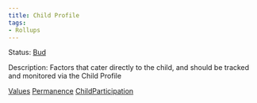 ```yaml
---
title: Child Profile
tags: 
- Rollups
---
```


Status: [Bud](Bud)

Description: Factors that cater directly to the child, and should be tracked and monitored via the Child Profile


[Values](Values) [Permanence](Permanence) [ChildParticipation](Roll%20Ups/Child%20Development/ChildParticipation.md)